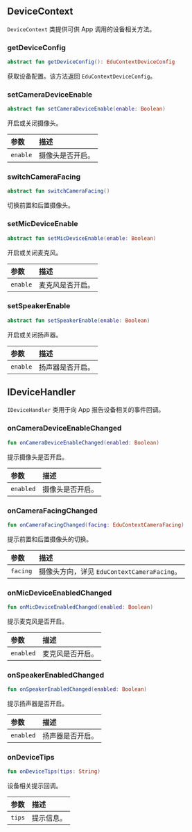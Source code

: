 ## DeviceContext

`DeviceContext` 类提供可供 App 调用的设备相关方法。

### getDeviceConfig

```kotlin
abstract fun getDeviceConfig(): EduContextDeviceConfig
```

获取设备配置。该方法返回 `EduContextDeviceConfig`。

### setCameraDeviceEnable

```kotlin
abstract fun setCameraDeviceEnable(enable: Boolean)
```

开启或关闭摄像头。

| 参数     | 描述             |
| :------- | :--------------- |
| `enable` | 摄像头是否开启。 |

### switchCameraFacing

```kotlin
abstract fun switchCameraFacing()
```

切换前置和后置摄像头。

### setMicDeviceEnable

```kotlin
abstract fun setMicDeviceEnable(enable: Boolean)
```

开启或关闭麦克风。

| 参数     | 描述             |
| :------- | :--------------- |
| `enable` | 麦克风是否开启。 |

### setSpeakerEnable

```kotlin
abstract fun setSpeakerEnable(enable: Boolean)
```

开启或关闭扬声器。

| 参数     | 描述             |
| :------- | :--------------- |
| `enable` | 扬声器是否开启。 |

## IDeviceHandler

`IDeviceHandler` 类用于向 App 报告设备相关的事件回调。

### onCameraDeviceEnableChanged

```kotlin
fun onCameraDeviceEnableChanged(enabled: Boolean)
```

提示摄像头是否开启。

| 参数      | 描述             |
| :-------- | :--------------- |
| `enabled` | 摄像头是否开启。 |

### onCameraFacingChanged

```kotlin
fun onCameraFacingChanged(facing: EduContextCameraFacing)
```

提示前置和后置摄像头的切换。

| 参数     | 描述                                        |
| :------- | :------------------------------------------ |
| `facing` | 摄像头方向，详见 `EduContextCameraFacing`。 |

### onMicDeviceEnabledChanged

```kotlin
fun onMicDeviceEnabledChanged(enabled: Boolean)
```

提示麦克风是否开启。

| 参数      | 描述             |
| :-------- | :--------------- |
| `enabled` | 麦克风是否开启。 |

### onSpeakerEnabledChanged

```kotlin
fun onSpeakerEnabledChanged(enabled: Boolean)
```

提示扬声器是否开启。

| 参数      | 描述             |
| :-------- | :--------------- |
| `enabled` | 扬声器是否开启。 |

### onDeviceTips

```kotlin
fun onDeviceTips(tips: String)
```

设备相关提示回调。

| 参数   | 描述       |
| :----- | :--------- |
| `tips` | 提示信息。 |

